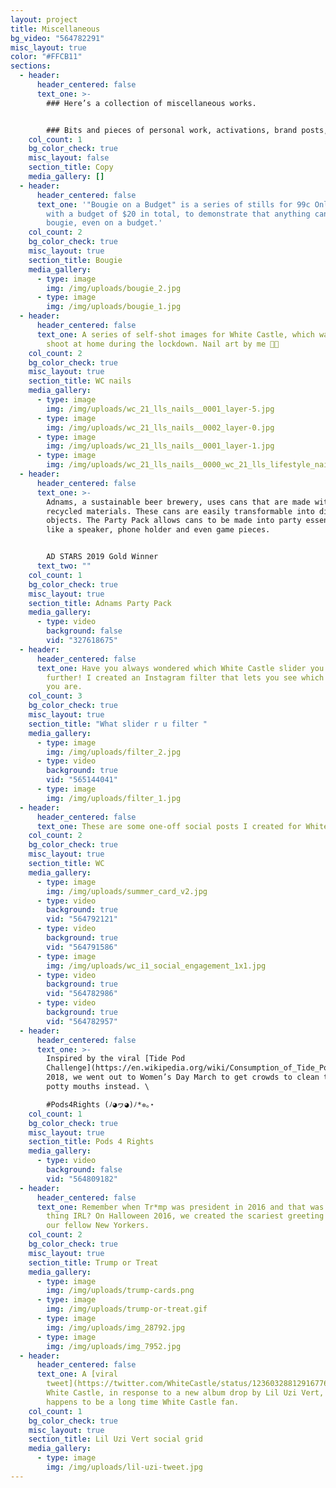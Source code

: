 ```yaml
---
layout: project
title: Miscellaneous
bg_video: "564782291"
misc_layout: true
color: "#FFCB11"
sections:
  - header:
      header_centered: false
      text_one: >-
        ### Here’s a collection of miscellaneous works.


        ### Bits and pieces of personal work, activations, brand posts, illustrations, and more.
    col_count: 1
    bg_color_check: true
    misc_layout: false
    section_title: Copy
    media_gallery: []
  - header:
      header_centered: false
      text_one: '"Bougie on a Budget" is a series of stills for 99c Only Stores, shot
        with a budget of $20 in total, to demonstrate that anything can look
        bougie, even on a budget.'
    col_count: 2
    bg_color_check: true
    misc_layout: true
    section_title: Bougie
    media_gallery:
      - type: image
        img: /img/uploads/bougie_2.jpg
      - type: image
        img: /img/uploads/bougie_1.jpg
  - header:
      header_centered: false
      text_one: A series of self-shot images for White Castle, which was a self DIY
        shoot at home during the lockdown. Nail art by me 💅💅
    col_count: 2
    bg_color_check: true
    misc_layout: true
    section_title: WC nails
    media_gallery:
      - type: image
        img: /img/uploads/wc_21_lls_nails__0001_layer-5.jpg
      - type: image
        img: /img/uploads/wc_21_lls_nails__0002_layer-0.jpg
      - type: image
        img: /img/uploads/wc_21_lls_nails__0001_layer-1.jpg
      - type: image
        img: /img/uploads/wc_21_lls_nails__0000_wc_21_lls_lifestyle_nails-41.jpg
  - header:
      header_centered: false
      text_one: >-
        Adnams, a sustainable beer brewery, uses cans that are made with
        recycled materials. These cans are easily transformable into different
        objects. The Party Pack allows cans to be made into party essentials,
        like a speaker, phone holder and even game pieces.


        AD STARS 2019 Gold Winner
      text_two: ""
    col_count: 1
    bg_color_check: true
    misc_layout: true
    section_title: Adnams Party Pack
    media_gallery:
      - type: video
        background: false
        vid: "327618675"
  - header:
      header_centered: false
      text_one: Have you always wondered which White Castle slider you are? Look no
        further! I created an Instagram filter that lets you see which slider
        you are.
    col_count: 3
    bg_color_check: true
    misc_layout: true
    section_title: "What slider r u filter "
    media_gallery:
      - type: image
        img: /img/uploads/filter_2.jpg
      - type: video
        background: true
        vid: "565144041"
      - type: image
        img: /img/uploads/filter_1.jpg
  - header:
      header_centered: false
      text_one: These are some one-off social posts I created for White Castle.
    col_count: 2
    bg_color_check: true
    misc_layout: true
    section_title: WC
    media_gallery:
      - type: image
        img: /img/uploads/summer_card_v2.jpg
      - type: video
        background: true
        vid: "564792121"
      - type: video
        background: true
        vid: "564791586"
      - type: image
        img: /img/uploads/wc_i1_social_engagement_1x1.jpg
      - type: video
        background: true
        vid: "564782986"
      - type: video
        background: true
        vid: "564782957"
  - header:
      header_centered: false
      text_one: >-
        Inspired by the viral [Tide Pod
        Challenge](https://en.wikipedia.org/wiki/Consumption_of_Tide_Pods) in
        2018, we went out to Women’s Day March to get crowds to clean the *real*
        potty mouths instead. \

        #Pods4Rights (ﾉ◕ヮ◕)ﾉ*✲｡⋆
    col_count: 1
    bg_color_check: true
    misc_layout: true
    section_title: Pods 4 Rights
    media_gallery:
      - type: video
        background: false
        vid: "564809182"
  - header:
      header_centered: false
      text_one: Remember when Tr*mp was president in 2016 and that was the scariest
        thing IRL? On Halloween 2016, we created the scariest greeting cards for
        our fellow New Yorkers.
    col_count: 2
    bg_color_check: true
    misc_layout: true
    section_title: Trump or Treat
    media_gallery:
      - type: image
        img: /img/uploads/trump-cards.png
      - type: image
        img: /img/uploads/trump-or-treat.gif
      - type: image
        img: /img/uploads/img_28792.jpg
      - type: image
        img: /img/uploads/img_7952.jpg
  - header:
      header_centered: false
      text_one: A [viral
        tweet](https://twitter.com/WhiteCastle/status/1236032881291677696) for
        White Castle, in response to a new album drop by Lil Uzi Vert, who also
        happens to be a long time White Castle fan.
    col_count: 1
    bg_color_check: true
    misc_layout: true
    section_title: Lil Uzi Vert social grid
    media_gallery:
      - type: image
        img: /img/uploads/lil-uzi-tweet.jpg
---
```

